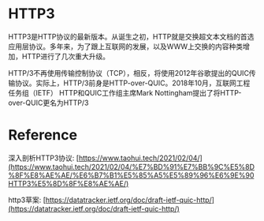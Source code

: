 # HTTP3
HTTP3是HTTP协议的最新版本。从诞生之初，HTTP就是交换超文本文档的首选应用层协议。多年来，为了跟上互联网的发展，以及WWW上交换的内容种类增加，HTTP进行了几次重大升级。

HTTP/3不再使用传输控制协议（TCP），相反，将使用2012年谷歌提出的QUIC传输协议。实际上，HTTP/3前身是HTTP-over-QUIC。2018年10月，互联网工程任务组（IETF） HTTP和QUIC工作组主席Mark Nottingham提出了将HTTP-over-QUIC更名为HTTP/3

# Reference
深入剖析HTTP3协议: [https://www.taohui.tech/2021/02/04/](https://www.taohui.tech/2021/02/04/%E7%BD%91%E7%BB%9C%E5%8D%8F%E8%AE%AE/%E6%B7%B1%E5%85%A5%E5%89%96%E6%9E%90HTTP3%E5%8D%8F%E8%AE%AE/)

http3草案: [https://datatracker.ietf.org/doc/draft-ietf-quic-http/](https://datatracker.ietf.org/doc/draft-ietf-quic-http/)